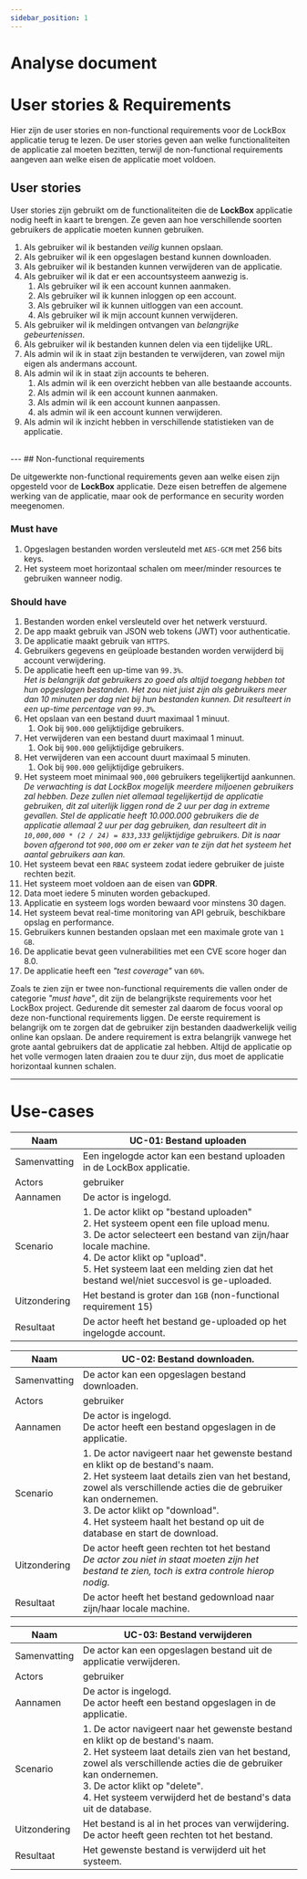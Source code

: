 ```yaml
---
sidebar_position: 1
---
```

# Analyse document
# User stories & Requirements 

Hier zijn de user stories en non-functional requirements voor de LockBox applicatie terug te lezen. De user stories geven aan welke functionaliteiten de applicatie zal moeten bezitten, terwijl de non-functional requirements aangeven aan welke eisen de applicatie moet voldoen. 

## User stories

User stories zijn gebruikt om de functionaliteiten die de **LockBox** applicatie nodig heeft in kaart te brengen. Ze geven aan hoe verschillende soorten gebruikers de applicatie moeten kunnen gebruiken. 

1. Als gebruiker wil ik bestanden *veilig* kunnen opslaan.
2. Als gebruiker wil ik een opgeslagen bestand kunnen downloaden.
3. Als gebruiker wil ik bestanden kunnen verwijderen van de applicatie.
4. Als gebruiker wil ik dat er een accountsysteem aanwezig is.
	1. Als gebruiker wil ik een account kunnen aanmaken.
	2. Als gebruiker wil ik kunnen inloggen op een account.
	3. Als gebruiker wil ik kunnen uitloggen van een account.
	4. Als gebruiker wil ik mijn account kunnen verwijderen.
5. Als gebruiker wil ik meldingen ontvangen van *belangrijke gebeurtenissen*. 
6. Als gebruiker wil ik bestanden kunnen delen via een tijdelijke URL.
7. Als admin wil ik in staat zijn bestanden te verwijderen, van zowel mijn eigen als andermans account.
8. Als admin wil ik in staat zijn accounts te beheren.
	1. Als admin wil ik een overzicht hebben van alle bestaande accounts.
	2. Als admin wil ik een account kunnen aanmaken.
	3. Als admin wil ik een account kunnen aanpassen.
	4. als admin wil ik een account kunnen verwijderen.
9. Als admin wil ik inzicht hebben in verschillende statistieken van de applicatie. 
<br/>
---
## Non-functional requirements

De uitgewerkte non-functional requirements geven aan welke eisen zijn opgesteld voor de **LockBox** applicatie. Deze eisen betreffen de algemene werking van de applicatie, maar ook de performance en security worden meegenomen.

### Must have
1. Opgeslagen bestanden worden versleuteld met `AES-GCM` met 256 bits keys.
2. Het systeem moet horizontaal schalen om meer/minder resources te gebruiken wanneer nodig. 

### Should have
1. Bestanden worden enkel versleuteld over het netwerk verstuurd.
2. De app maakt gebruik van JSON web tokens (JWT) voor authenticatie.
3. De applicatie maakt gebruik van `HTTPS`.
4. Gebruikers gegevens en geüploade bestanden worden verwijderd bij account verwijdering. 
5. De applicatie heeft een up-time van `99.3%`. <br/>
   *Het is belangrijk dat gebruikers zo goed als altijd toegang hebben tot hun opgeslagen bestanden. Het zou niet juist zijn als gebruikers meer dan 10 minuten per dag niet bij hun bestanden kunnen. Dit resulteert in een up-time percentage van `99.3%`.*
6. Het opslaan van een bestand duurt maximaal 1 minuut. 
	1. Ook bij `900.000` gelijktijdige gebruikers.
7. Het verwijderen van een bestand duurt maximaal 1 minuut.
	1. Ook bij `900.000` gelijktijdige gebruikers.
8. Het verwijderen van een account duurt maximaal 5 minuten.
	1. Ook bij `900.000` gelijktijdige gebruikers.
9. Het systeem moet minimaal `900,000` gebruikers tegelijkertijd aankunnen. <br/>
   *De verwachting is dat LockBox mogelijk meerdere miljoenen gebruikers zal hebben. Deze zullen niet allemaal tegelijkertijd de applicatie gebruiken, dit zal uiterlijk liggen rond de 2 uur per dag in extreme gevallen. Stel de applicatie heeft 10.000.000 gebruikers die de applicatie allemaal 2 uur per dag gebruiken, dan resulteert dit in `10,000,000 * (2 / 24) = 833,333` gelijktijdige gebruikers. Dit is naar boven afgerond tot `900,000` om er zeker van te zijn dat het systeem het aantal gebruikers aan kan.*
10. Het systeem bevat een `RBAC` systeem zodat iedere gebruiker de juiste rechten bezit. 
11. Het systeem moet voldoen aan de eisen van **GDPR**.
12. Data moet iedere 5 minuten worden gebackuped.
13. Applicatie en systeem logs worden bewaard voor minstens 30 dagen.
14. Het systeem bevat real-time monitoring van API gebruik, beschikbare opslag en performance.
15. Gebruikers kunnen bestanden opslaan met een maximale grote van `1 GB`.
16. De applicatie bevat geen vulnerabilities met een CVE score hoger dan 8.0.
17. De applicatie heeft een *"test coverage"* van `60%`.


Zoals te zien zijn er twee non-functional requirements die vallen onder de categorie *"must have"*, dit zijn de belangrijkste requirements voor het LockBox project. Gedurende dit semester zal daarom de focus vooral op deze non-functional requirements liggen. De eerste requirement is belangrijk om te zorgen dat de gebruiker zijn bestanden daadwerkelijk veilig online kan opslaan. De andere requirement is extra belangrijk vanwege het grote aantal gebruikers dat de applicatie zal hebben. Altijd de applicatie op het volle vermogen laten draaien zou te duur zijn, dus moet de applicatie horizontaal kunnen schalen.

---

# Use-cases


| Naam         | UC-01: Bestand uploaden                                                                                                                                                                                                                                                                |
| ------------ | -------------------------------------------------------------------------------------------------------------------------------------------------------------------------------------------------------------------------------------------------------------------------------------- |
| Samenvatting | Een ingelogde actor kan een bestand uploaden in de LockBox applicatie.                                                                                                                                                                                                                 |
| Actors       | gebruiker                                                                                                                                                                                                                                                                              |
| Aannamen     | De actor is ingelogd.                                                                                                                                                                                                                                                                  |
| Scenario     | 1. De actor klikt op "bestand uploaden"<br/>2. Het systeem opent een file upload menu.<br/>3. De actor selecteert een bestand van zijn/haar locale machine.<br/>4. De actor klikt op "upload".<br/>5. Het systeem laat een melding zien dat het bestand wel/niet succesvol is ge-uploaded. |
| Uitzondering | Het bestand is groter dan `1GB` (non-functional requirement 15)                                                                                                                                                                                                                        |
| Resultaat    | De actor heeft het bestand ge-uploaded op het ingelogde account.                                                                                                                                                                                                                       |

| Naam         | UC-02: Bestand downloaden.                                                                                                                                                                                                                                                                                              |
| ------------ | ----------------------------------------------------------------------------------------------------------------------------------------------------------------------------------------------------------------------------------------------------------------------------------------------------------------------- |
| Samenvatting | De actor kan een opgeslagen bestand downloaden.                                                                                                                                                                                                                                                                         |
| Actors       | gebruiker                                                                                                                                                                                                                                                                                                               |
| Aannamen     | De actor is ingelogd.<br/>De actor heeft een bestand opgeslagen in de applicatie.                                                                                                                                                                                                                                       |
| Scenario     | 1. De actor navigeert naar het gewenste bestand en klikt op de bestand's naam.<br/>2. Het systeem laat details zien van het bestand, zowel als verschillende acties die de gebruiker kan ondernemen.<br/>3. De actor klikt op "download".<br/>4. Het systeem haalt het bestand op uit de database en start de download. |
| Uitzondering | De actor heeft geen rechten tot het bestand<br/>*De actor zou niet in staat moeten zijn het bestand te zien, toch is extra controle hierop nodig.*                                                                                                                                                                      |
| Resultaat    | De actor heeft het bestand gedownload naar zijn/haar locale machine.                                                                                                                                                                                                                                                    |

| Naam         | UC-03: Bestand verwijderen                                                                                                                                                                                                                                                                                   |
| ------------ | ------------------------------------------------------------------------------------------------------------------------------------------------------------------------------------------------------------------------------------------------------------------------------------------------------------ |
| Samenvatting | De actor kan een opgeslagen bestand uit de applicatie verwijderen.                                                                                                                                                                                                                                           |
| Actors       | gebruiker                                                                                                                                                                                                                                                                                                    |
| Aannamen     | De actor is ingelogd.<br/>De actor heeft een bestand opgeslagen in de applicatie.                                                                                                                                                                                                                            |
| Scenario     | 1. De actor navigeert naar het gewenste bestand en klikt op de bestand's naam.<br/>2. Het systeem laat details zien van het bestand, zowel als verschillende acties die de gebruiker kan ondernemen.<br/>3. De actor klikt op "delete".<br/>4. Het systeem verwijderd het de bestand's data uit de database. |
| Uitzondering | Het bestand is al in het proces van verwijdering.<br/>De actor heeft geen rechten tot het bestand.                                                                                                                                                                                                           |
| Resultaat    | Het gewenste bestand is verwijderd uit het systeem.                                                                                                                                                                                                                                                          |

